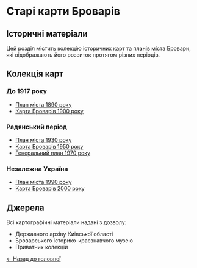 # Старі карти Броварів

## Історичні матеріали

Цей розділ містить колекцію історичних карт та планів міста Бровари, які відображають його розвиток протягом різних періодів.

## Колекція карт

### До 1917 року
- [План міста 1890 року](/maps/1890)
- [Карта Броварів 1900 року](/maps/1900)

### Радянський період
- [План міста 1930 року](/maps/1930)
- [Карта Броварів 1950 року](/maps/1950)
- [Генеральний план 1970 року](/maps/1970)

### Незалежна Україна
- [План міста 1990 року](/maps/1990)
- [Карта Броварів 2000 року](/maps/2000)

## Джерела

Всі картографічні матеріали надані з дозволу:
- Державного архіву Київської області
- Броварського історико-краєзнавчого музею
- Приватних колекцій

[← Назад до головної](/) 